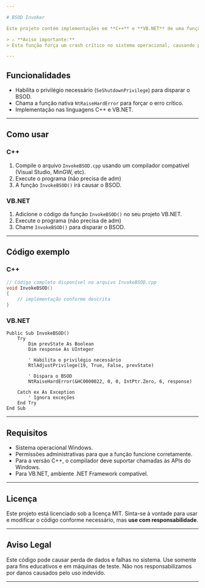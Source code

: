 ```yaml
---

# BSOD Invoker

Este projeto contém implementações em **C++** e **VB.NET** de uma função que força a ocorrência do Blue Screen of Death (BSOD) no Windows, utilizando chamadas nativas do sistema.

> ⚠️ **Aviso importante:**
> Esta função força um crash crítico no sistema operacional, causando perda de dados não salvos e reinicialização imediata do computador. Use somente para fins educacionais e em ambientes controlados.

---
```


## Funcionalidades

* Habilita o privilégio necessário (`SeShutdownPrivilege`) para disparar o BSOD.
* Chama a função nativa `NtRaiseHardError` para forçar o erro crítico.
* Implementação nas linguagens C++ e VB.NET.

---

## Como usar

### C++

1. Compile o arquivo `InvokeBSOD.cpp` usando um compilador compatível (Visual Studio, MinGW, etc).
2. Execute o programa (não precisa de adm)
3. A função `InvokeBSOD()` irá causar o BSOD.

### VB.NET

1. Adicione o código da função `InvokeBSOD()` no seu projeto VB.NET.
2. Execute o programa (não precisa de adm)
3. Chame `InvokeBSOD()` para disparar o BSOD.

---

## Código exemplo

### C++

```cpp
// Código completo disponível no arquivo InvokeBSOD.cpp
void InvokeBSOD()
{
    // implementação conforme descrita
}
```

### VB.NET

```vbnet
Public Sub InvokeBSOD()
    Try
        Dim prevState As Boolean
        Dim response As UInteger

        ' Habilita o privilégio necessário
        RtlAdjustPrivilege(19, True, False, prevState)

        ' Dispara o BSOD
        NtRaiseHardError(&HC0000022, 0, 0, IntPtr.Zero, 6, response)

    Catch ex As Exception
        ' Ignora exceções
    End Try
End Sub
```

---

## Requisitos

* Sistema operacional Windows.
* Permissões administrativas para que a função funcione corretamente.
* Para a versão C++, o compilador deve suportar chamadas às APIs do Windows.
* Para VB.NET, ambiente .NET Framework compatível.

---

## Licença

Este projeto está licenciado sob a licença MIT. Sinta-se à vontade para usar e modificar o código conforme necessário, mas **use com responsabilidade**.

---

## Aviso Legal

Este código pode causar perda de dados e falhas no sistema. Use somente para fins educativos e em máquinas de teste. Não nos responsabilizamos por danos causados pelo uso indevido.

---
